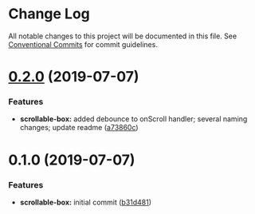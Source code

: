 # Change Log

All notable changes to this project will be documented in this file.
See [Conventional Commits](https://conventionalcommits.org) for commit guidelines.

# [0.2.0](https://github.com/Elanhant/react-jeeves/compare/react-scrollable-box@0.1.0...react-scrollable-box@0.2.0) (2019-07-07)

### Features

- **scrollable-box:** added debounce to onScroll handler; several naming changes; update readme ([a73860c](https://github.com/Elanhant/react-jeeves/commit/a73860c))

# 0.1.0 (2019-07-07)

### Features

- **scrollable-box:** initial commit ([b31d481](https://github.com/Elanhant/react-jeeves/commit/b31d481))
